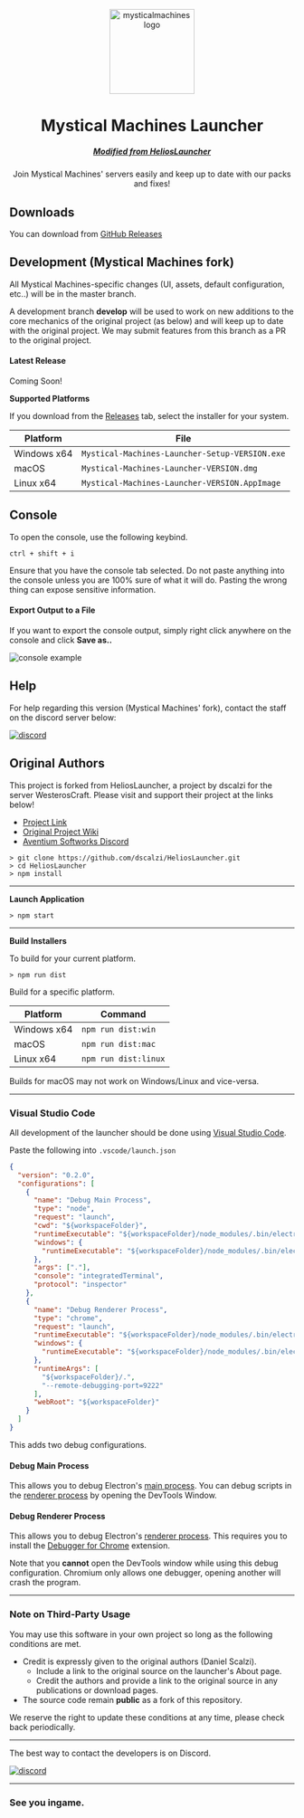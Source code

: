 <p align="center"><img src="https://mysticalmachines.com/wp-content/uploads/2020/01/mysticalmachines-logo.png" height="150px" alt="mysticalmachines logo"></p>

<h1 align="center">Mystical Machines Launcher</h1>

<em><h5 align="center"><a href="https://github.com/dscalzi/HeliosLauncher">Modified from HeliosLauncher</a></h5></em>

<!-- [<p align="center"><img src="https://img.shields.io/travis/dscalzi/HeliosLauncher.svg?style=for-the-badge" alt="travis">](https://travis-ci.org/dscalzi/HeliosLauncher) [<img src="https://img.shields.io/github/downloads/dscalzi/HeliosLauncher/total.svg?style=for-the-badge" alt="downloads">](https://github.com/dscalzi/HeliosLauncher/releases) <img src="https://forthebadge.com/images/badges/winter-is-coming.svg"  height="28px" alt="stark"></p> -->

<p align="center">Join Mystical Machines' servers easily and keep up to date with our packs and fixes!</p>

## Downloads

You can download from [GitHub Releases](https://github.com/Mystical-Machines/MM-Launcher/releases)

## Development (Mystical Machines fork)

All Mystical Machines-specific changes (UI, assets, default configuration, etc..) will be in the master branch.

A development branch **develop** will be used to work on new additions to the core mechanics of the original project (as below) and will keep up to date with the original project. We may submit features from this branch as a PR to the original project.

#### Latest Release

Coming Soon!

<!-- [![](https://img.shields.io/github/release/dscalzi/HeliosLauncher.svg?style=flat-square)](https://github.com/dscalzi/HeliosLauncher/releases/latest) -->

**Supported Platforms**

If you download from the [Releases](https://github.com/Mystical-Machines/MM-Launcher/releases) tab, select the installer for your system.

| Platform    | File                                     |
| ----------- | ---------------------------------------- |
| Windows x64 | `Mystical-Machines-Launcher-Setup-VERSION.exe`       |
| macOS       | `Mystical-Machines-Launcher-VERSION.dmg`             |
| Linux x64   | `Mystical-Machines-Launcher-VERSION.AppImage` |

## Console

To open the console, use the following keybind.

```console
ctrl + shift + i
```

Ensure that you have the console tab selected. Do not paste anything into the console unless you are 100% sure of what it will do. Pasting the wrong thing can expose sensitive information.

#### Export Output to a File

If you want to export the console output, simply right click anywhere on the console and click **Save as..**

![console example](https://i.imgur.com/T5e73jP.png)

## Help

For help regarding this version (Mystical Machines' fork), contact the staff on the discord server below:

[![discord](https://discordapp.com/api/guilds/676145339543060519/embed.png?style=banner2)][discord]

## Original Authors

This project is forked from HeliosLauncher, a project by dscalzi for the server WesterosCraft. Please visit and support their project at the links below!

- [Project Link][original]
- [Original Project Wiki][wiki]
- [Aventium Softworks Discord](https://discord.gg/zNWUXdt)

[discord]: https://discord.mysticalmachines.com "Mystical Machines Discord"
[discord]: https://discord.gg/zNWUXdt "Original Project Discord"
[original]: https://github.com/dscalzi/HeliosLauncher "Original Project GitHub"
[fork]: https://github.com/ModRealms-Network/ModRealmsLauncher "Forked Project from Modrealms"

```console
> git clone https://github.com/dscalzi/HeliosLauncher.git
> cd HeliosLauncher
> npm install
```

---

**Launch Application**

```console
> npm start
```

---

**Build Installers**

To build for your current platform.

```console
> npm run dist
```

Build for a specific platform.

| Platform    | Command              |
| ----------- | -------------------- |
| Windows x64 | `npm run dist:win`   |
| macOS       | `npm run dist:mac`   |
| Linux x64   | `npm run dist:linux` |

Builds for macOS may not work on Windows/Linux and vice-versa.

---

### Visual Studio Code

All development of the launcher should be done using [Visual Studio Code][vscode].

Paste the following into `.vscode/launch.json`

```JSON
{
  "version": "0.2.0",
  "configurations": [
    {
      "name": "Debug Main Process",
      "type": "node",
      "request": "launch",
      "cwd": "${workspaceFolder}",
      "runtimeExecutable": "${workspaceFolder}/node_modules/.bin/electron",
      "windows": {
        "runtimeExecutable": "${workspaceFolder}/node_modules/.bin/electron.cmd"
      },
      "args": ["."],
      "console": "integratedTerminal",
      "protocol": "inspector"
    },
    {
      "name": "Debug Renderer Process",
      "type": "chrome",
      "request": "launch",
      "runtimeExecutable": "${workspaceFolder}/node_modules/.bin/electron",
      "windows": {
        "runtimeExecutable": "${workspaceFolder}/node_modules/.bin/electron.cmd"
      },
      "runtimeArgs": [
        "${workspaceFolder}/.",
        "--remote-debugging-port=9222"
      ],
      "webRoot": "${workspaceFolder}"
    }
  ]
}
```

This adds two debug configurations.

#### Debug Main Process

This allows you to debug Electron's [main process][mainprocess]. You can debug scripts in the [renderer process][rendererprocess] by opening the DevTools Window.

#### Debug Renderer Process

This allows you to debug Electron's [renderer process][rendererprocess]. This requires you to install the [Debugger for Chrome][chromedebugger] extension.

Note that you **cannot** open the DevTools window while using this debug configuration. Chromium only allows one debugger, opening another will crash the program.

---

### Note on Third-Party Usage

You may use this software in your own project so long as the following conditions are met.

- Credit is expressly given to the original authors (Daniel Scalzi).
  - Include a link to the original source on the launcher's About page.
  - Credit the authors and provide a link to the original source in any publications or download pages.
- The source code remain **public** as a fork of this repository.

We reserve the right to update these conditions at any time, please check back periodically.

---

<!--## Resources-->

<!--- [Wiki][wiki]
- [Nebula (Create Distribution.json)][nebula]
- [v2 Rewrite Branch (WIP)][v2branch]
-->
The best way to contact the developers is on Discord.

[![discord](https://discordapp.com/api/guilds/211524927831015424/embed.png?style=banner3)][discord]

---

### See you ingame.

[nodejs]: https://nodejs.org/en/ "Node.js"
[vscode]: https://code.visualstudio.com/ "Visual Studio Code"
[mainprocess]: https://electronjs.org/docs/tutorial/application-architecture#main-and-renderer-processes "Main Process"
[rendererprocess]: https://electronjs.org/docs/tutorial/application-architecture#main-and-renderer-processes "Renderer Process"
[chromedebugger]: https://marketplace.visualstudio.com/items?itemName=msjsdiag.debugger-for-chrome "Debugger for Chrome"
[discord]: https://discord.gg/zNWUXdt "Discord"
[wiki]: https://github.com/dscalzi/HeliosLauncher/wiki "wiki"
